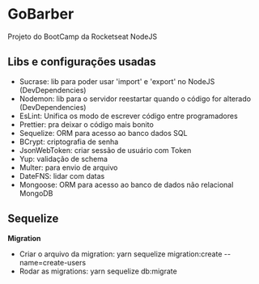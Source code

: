 # GoBarber

Projeto do BootCamp da Rocketseat NodeJS

## Libs e configurações usadas

-   Sucrase: lib para poder usar 'import' e 'export' no NodeJS (DevDependencies)
-   Nodemon: lib para o servidor reestartar quando o código for alterado (DevDependencies)
-   EsLint: Unifica os modo de escrever código entre programadores
-   Prettier: pra deixar o código mais bonito
-   Sequelize: ORM para acesso ao banco dados SQL
-   BCrypt: criptografia de senha
-   JsonWebToken: criar sessão de usuário com Token
-   Yup: validação de schema
-   Multer: para envio de arquivo
-   DateFNS: lidar com datas
-   Mongoose: ORM para acesso ao banco de dados não relacional MongoDB

## Sequelize

**Migration**

-   Criar o arquivo da migration: yarn sequelize migration:create --name=create-users
-   Rodar as migrations: yarn sequelize db:migrate
